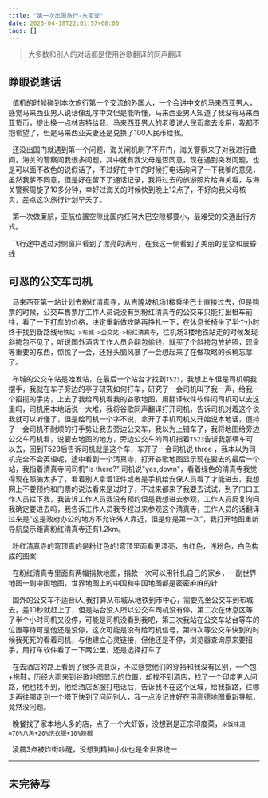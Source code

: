 ```yaml
---
title: "第一次出国旅行-东南亚"
date: 2025-04-18T22:01:57+08:00
tags: []
---
```


>大多数和别人的对话都是使用谷歌翻译的同声翻译

## 睁眼说瞎话

&nbsp;&nbsp;值机的时候碰到本次旅行第一个交流的外国人，一个会讲中文的马来西亚男人，感觉马来西亚男人说话像乱序中文但是能听懂，马来西亚男人知道了我没有马来西亚货币，提出换一点林吉特给我，马来西亚男人的老婆说人民币拿去没用，我都不抱希望了，但是马来西亚夫妻还是兑换了100人民币给我。

&nbsp;&nbsp;还没出国门就遇到第一个问题，海关闸机刷了不开门，海关警察来了对我进行盘问，海关的警察问我很多问题，其中就有我父母是否同意，现在遇到突发问题，也是可以面不改色的说假话了，不过好在中午的时候打电话询问了一下我爹的意见，虽然我爹不同意，但是好在留下了通话记录，我将过去的旅游照片给海关看，与海关警察周旋了10多分钟，幸好过海关的时候快到晚上12点了，不好向我父母核实，差点这次旅行计划早夭了。

&nbsp;&nbsp;第一次做廉航，亚航位置空隙比国内任何大巴空隙都要小，最难受的交通出行方式。

&nbsp;&nbsp;飞行途中透过对侧窗户看到了漂亮的满月，在我这一侧看到了美丽的星空和晨昏线

## 可恶的公交车司机

&nbsp;&nbsp;马来西亚第一站计划去粉红清真寺，从吉隆坡机场1楼乘坐巴士直接过去，但是购票的时候，公交车售票厅工作人员说没有到粉红清真寺的公交车只能打出租车前往，看了一下打车的价格，决定重新做攻略再挣扎一下，在休息长椅坐了半个小时终于找到新路线`地铁站->布城->公交站->粉红清真寺`，往机场3楼地铁站走的时候发现斜挎包不见了，听说国外酒店工作人员会翻包偷钱，就买了个斜挎包放护照，现金等重要的东西，惊慌了一会，还好头脑风暴了一会想起来了在做攻略的长椅忘拿了。

&nbsp;&nbsp;布城的公交车站是始发站，在最后一个站台才找到`T523`，我想上车但是司机朝我摆手，我就在车子旁边的亭子研究如何打车，研究了一会司机叫了我一声，给我一个招揽的手势，上去了我给司机看我的谷歌地图，用翻译软件软件问司机可以去这里吗，司机用本地话说一大堆，我将谷歌同声翻译打开司机，告诉司机对着这个说我就可以听懂了，但是给司机一个字不说，拿开了手机司机又开始说本地话，僵持了一会司机不耐烦的打手势让我去旁边公交车，我以为上错车了，我将地图给旁边公交车司机看，说要去地图的地方，旁边公交车的司机指着`T523`告诉我那辆车可以去，回到T523后告诉司机就是这个车，车开了一会司机说 three ，我本以为司机完全不会英语呢，途中看到一个清真寺，打开谷歌地图显示现在要去的最后一个站，我指着清真寺问司机"is there?",司机说"yes,down"，看着绿色的清真寺我觉得现在照骗太多了，看着别人拿着证件或者是手机给安保人员看了才能进去，我想网上不要预约和门票的说法看来是过时了，不过来都来了我要去试试，到了门口工作人员拦下我，我告诉工作人员我没有预约但是我想进去参观，工作人员反复询问我确定要进去吗，我告诉工作人员我专程过来参观这个清真寺，工作人员的话翻译过来是“这是政府办公的地方不允许外人靠近，但是你是第一次”，我打开地图重新导航显示距离粉红清真寺还有1.2km。

&nbsp;&nbsp;粉红清真寺的穹顶真的是粉红色的!穹顶里面看更漂亮，由红色，浅粉色，白色构成的图案

&nbsp;&nbsp;在粉红清真寺里面有两幅捐款地图，捐款一次可以用针扎自己的家乡，一副世界地图一副中国地图，世界地图上的中国和中国地图都是密密麻麻的针

&nbsp;&nbsp;国外的公交车不适合i人,我打算从布城从地铁到市中心，需要先坐公交车到布城去，差10秒就赶上了，但是站台没人所以公交车司机没有停，第二次在休息区等了半个小时司机又没停，可能是司机没看到我吧，第三次我站在公交车站台等车的位置等待可是他还是没停，这次可能是没有给司机信号，第四次等公交车快到的时候我死死的看着司机，与他建立心灵链接，但他还是不停，浏览器查询原来要招手，用打车软件看了一下两公里，还是选择打车了

&nbsp;&nbsp;在去酒店的路上看到了很多流浪汉，不过感觉他们的穿搭和我没有区别，一个包+拖鞋，历经大雨来到谷歌地图显示的位置，却找不到酒店，找了一个印度男人问路，他也找不到，他给酒店客服打电话后，告诉我不在这个区域，给我指路，往哪走再往哪走到一个塔下快到了问问别人，我一点没记住好在用高德地图重新导航，竟然没问题。

&nbsp;&nbsp;晚餐找了家本地人多的店，点了一个大虾饭，没想到是正宗印度菜，`米饭味道=70%八角+20%洗衣服+10%辣椒`

&nbsp;&nbsp;凌晨3点被炸街吵醒，没想到精神小伙也是全世界统一

---

## 未完待写
